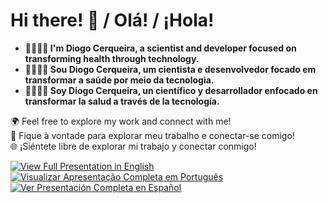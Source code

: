 # Hi there! 👋 / Olá! / ¡Hola!

- **🧑‍💻🇺🇸 I'm Diogo Cerqueira, a scientist and developer focused on transforming health through technology.**
- **🧑‍💻🇧🇷 Sou Diogo Cerqueira, um cientista e desenvolvedor focado em transformar a saúde por meio da tecnologia.**
- **🧑‍💻🇪🇸 Soy Diogo Cerqueira, un científico y desarrollador enfocado en transformar la salud a través de la tecnología.**

🌍 Feel free to explore my work and connect with me!  
🤝 Fique à vontade para explorar meu trabalho e conectar-se comigo!  
🌐 ¡Siéntete libre de explorar mi trabajo y conectar conmigo!

[![View Full Presentation in English](https://img.shields.io/badge/🇺🇸%20View%20Full%20Presentation%20in%20English-blue?style=for-the-badge)](https://github.com/nwiry/nwiry/blob/main/README.md)
[![Visualizar Apresentação Completa em Português](https://img.shields.io/badge/🇧🇷%20Visualizar%20Apresentação%20Completa%20em%20Português-green?style=for-the-badge)](https://github.com/nwiry/nwiry/blob/main/README-PT_BR.md)
[![Ver Presentación Completa en Español](https://img.shields.io/badge/🇪🇸%20Ver%20Presentación%20Completa%20en%20Español-yellow?style=for-the-badge)](https://github.com/nwiry/nwiry/blob/main/README-ES.md)
